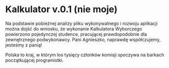 Kalkulator v.0.1 (nie moje) 
===========

Na podstawie pobieżnej analizy pliku wykonywalnego i rozwoju aplikacji można dojść do wniosku, że wykonanie Kalkulatora Wyborczego powierzono pojedynczej studence, pracującej prawdopodobnie dla zewnętrznego podwykonawcy. Pani Agnieszko, naprawdę współczujemy, jesteśmy z panią!

Polska to kraj, w którym los tysięcy członków komisji spoczywa na barkach początkującej programistki.
